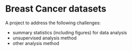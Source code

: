 # Breast Cancer datasets

A project to address the following challenges:
  - summary statistics (including figures) for data analysis
  - unsupervised analysis method
  - other analysis method
